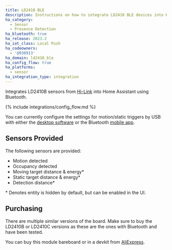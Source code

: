 ```yaml
---
title: LD2410 BLE
description: Instructions on how to integrate LD2410 BLE devices into Home Assistant.
ha_category:
  - Sensor
  - Presence Detection
ha_bluetooth: true
ha_release: 2023.2
ha_iot_class: Local Push
ha_codeowners:
  - '@930913'
ha_domain: ld2410_ble
ha_config_flow: true
ha_platforms:
  - sensor
ha_integration_type: integration
---
```


Integrates LD2410B sensors from [Hi-Link](http://www.hlktech.net/) into Home Assistant using Bluetooth.

{% include integrations/config_flow.md %}

You can currently configure the settings for motion/static triggers by USB with either the [desktop software](https://drive.google.com/drive/folders/1p4dhbEJA3YubyIjIIC7wwVsSo8x29Fq-?usp=sharing) or the Bluetooth [mobile app](https://www.pgyer.com/Lq8p).

## Sensors Provided

The following sensors are provided:

- Motion detected
- Occupancy detected
- Moving target distance & energy*
- Static target distance & energy*
- Detection distance*

\* Denotes entity is hidden by default, but can be enabled in the UI.

## Purchasing

<div class='note'>
There are multiple similar versions of the board. Make sure to buy the LD2410B or LD2410C versions as these are the ones with Bluetooth and have been tested.
</div>

You can buy this module bareboard or in a devkit from [AliExpress](https://www.aliexpress.com/item/1005004351593073.html).
